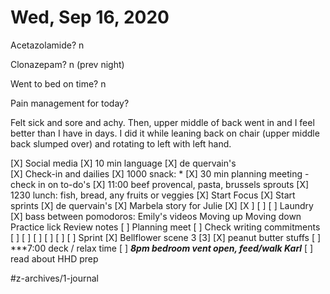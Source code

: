# Wed, Sep 16, 2020
Acetazolamide? n

Clonazepam? n
(prev night)

Went to bed on time? n

Pain management for today? 

Felt sick and sore and achy. Then, upper middle of back went in and I feel better than I have in days. I did it while leaning back on chair (upper middle back slumped over) and rotating to left with left hand.


[X] Social media
[X] 10 min language
[X] de quervain's	
[X] Check-in and dailies
[X] 1000 snack: *
[X] 30 min planning meeting - check in on to-do's
[X] 11:00 beef provencal, pasta, brussels sprouts
[X] 1230 lunch: fish, bread, any fruits or veggies
[X] Start Focus
[X] Start sprints
[X] de quervain's
[X] Marbela story for Julie
	[X] [X ] [ ] [ ] Laundry
	[X] bass between pomodoros: 
		Emily's videos
		Moving up
		Moving down
		Practice lick
		Review notes
	[ ] Planning meet
	[ ] Check writing commitments
	[ ] [ ] [ ] [ ] [ ] [ ] Sprint
[X] Bellflower scene 3 [3]
	[X] peanut butter stuffs
[ ] ***7:00 deck / relax time
[ ] ***8pm bedroom vent open, feed/walk Karl***
	[ ] read about HHD prep
   


#z-archives/1-journal
